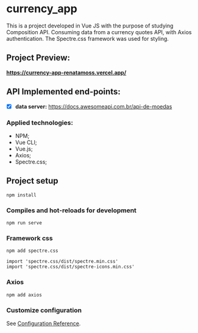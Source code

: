 # currency_app

This is a project developed in Vue JS with the purpose of studying Composition API. Consuming data from a currency quotes API, with Axios authentication. The Spectre.css framework was used for styling.

## Project Preview: 
**https://currency-app-renatamoss.vercel.app/**

## API Implemented end-points:

- [x]  **data server:** https://docs.awesomeapi.com.br/api-de-moedas

### Applied technologies:
* NPM;
* Vue CLI;
* Vue.js;
* Axios;
* Spectre.css;

## Project setup
```
npm install
```

### Compiles and hot-reloads for development
```
npm run serve
```

### Framework css
```
npm add spectre.css
```
```
import 'spectre.css/dist/spectre.min.css'
import 'spectre.css/dist/spectre-icons.min.css'
```

### Axios
```
npm add axios
```

### Customize configuration
See [Configuration Reference](https://cli.vuejs.org/config/).
